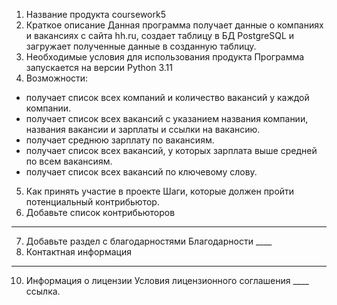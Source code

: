 1. Название продукта
coursework5
2. Краткое описание
Данная программа получает данные о компаниях и вакансиях с сайта hh.ru, 
создает таблицу в БД PostgreSQL и загружает полученные данные в созданную таблицу.
3. Необходимые условия для использования продукта
Программа запускается на версии Python 3.11
4. Возможности:
- получает список всех компаний и количество вакансий у каждой компании.
- получает список всех вакансий с указанием названия компании, названия вакансии и зарплаты и ссылки на вакансию.
- получает среднюю зарплату по вакансиям.
- получает список всех вакансий, у которых зарплата выше средней по всем вакансиям.
- получает список всех вакансий по ключевому слову.
5. Как принять участие в проекте
Шаги, которые должен пройти потенциальный контрибьютор. 
6. Добавьте список контрибьюторов
____
7. Добавьте раздел с благодарностями
Благодарности ____
8. Контактная информация
___________
10. Информация о лицензии
Условия лицензионного соглашения ____ ссылка.